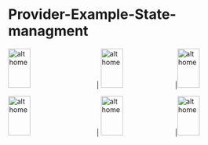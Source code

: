 # Provider-Example-State-managment
<img src="https://user-images.githubusercontent.com/68494371/218275446-abf19d7d-0ee5-4451-b966-a4b2d8a3acff.png" alt="alt home" style="width:30%;height:80;margin-right: 25px"> | <img src="https://user-images.githubusercontent.com/68494371/218275442-bdaca658-e903-4487-99ff-b490abebb4fe.png" alt="alt home" style="width:30%;height:80">|<img src="https://user-images.githubusercontent.com/68494371/218275443-7479d0f1-48e4-41f8-a6c0-ef7d9918a964.png" alt="alt home" style="width:30%;height:80">

<img src="https://user-images.githubusercontent.com/68494371/218275445-8e3ea0de-3f20-4ad7-9f2b-a56e7c1d45a1.png" alt="alt home" style="width:30%;height:80;margin-right: 25px"> | <img src="https://user-images.githubusercontent.com/68494371/218275447-e39ed454-8018-48cc-9583-750926712ec2.png" alt="alt home" style="width:30%;height:80">|<img src="https://user-images.githubusercontent.com/68494371/218275451-7b104c64-65d9-4ebb-8fab-71ea3501a9ce.png" alt="alt home" style="width:30%;height:80">


